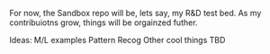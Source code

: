 For now, the Sandbox repo will be, lets say, my R&D test bed.  As my contribuiotns grow, things will be orgainzed futher.

Ideas:
M/L examples
Pattern Recog
Other cool things TBD
